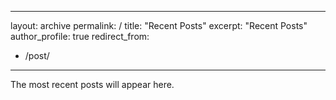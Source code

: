 ---
 layout: archive
 permalink: /
 title: "Recent Posts"
 excerpt: "Recent Posts"
 author_profile: true
 redirect_from: 
   - /post/
 ---
 
The most recent posts will appear here.
